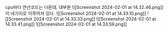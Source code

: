 cpu마다 연산코드는 다른데, 대부분
![[Screenshot 2024-02-01 at 14.32.46.png]]
이 네가지로 이루어져 있다.
![[Screenshot 2024-02-01 at 14.33.10.png]]
![[Screenshot 2024-02-01 at 14.33.33.png]]
![[Screenshot 2024-02-01 at 14.33.41.png]]
![[Screenshot 2024-02-01 at 14.33.59.png]]

